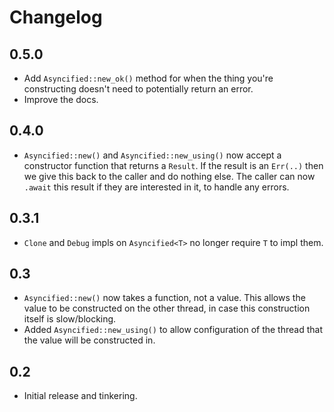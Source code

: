# Changelog

## 0.5.0

- Add `Asyncified::new_ok()` method for when the thing you're constructing doesn't need to potentially return an error.
- Improve the docs.

## 0.4.0

- `Asyncified::new()` and `Asyncified::new_using()` now accept a constructor function that returns a `Result`. If the result is an `Err(..)` then we give this back to the caller and do nothing else. The caller can now `.await` this result if they are interested in it, to handle any errors.

## 0.3.1

- `Clone` and `Debug` impls on `Asyncified<T>` no longer require `T` to impl them.

## 0.3

- `Asyncified::new()` now takes a function, not a value. This allows the value to be constructed on the other thread, in case this construction itself is slow/blocking.
- Added `Asyncified::new_using()` to allow configuration of the thread that the value will be constructed in.

## 0.2

- Initial release and tinkering.

